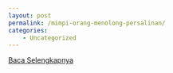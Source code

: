 ```yaml
---
layout: post
permalink: /mimpi-orang-menolong-persalinan/
categories:
    - Uncategorized
---
```


[Baca Selengkapnya](/03)